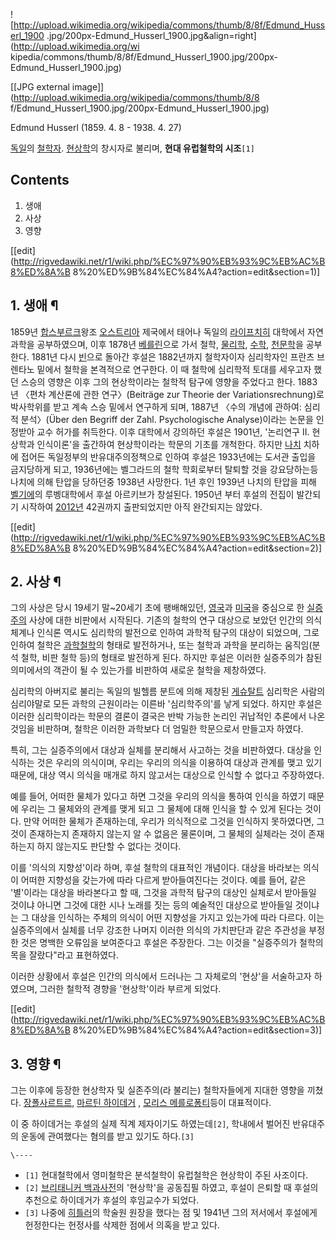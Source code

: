 ![http://upload.wikimedia.org/wikipedia/commons/thumb/8/8f/Edmund_Husserl_1900
.jpg/200px-Edmund_Husserl_1900.jpg&align=right](http://upload.wikimedia.org/wi
kipedia/commons/thumb/8/8f/Edmund_Husserl_1900.jpg/200px-
Edmund_Husserl_1900.jpg)

[[JPG external image]](http://upload.wikimedia.org/wikipedia/commons/thumb/8/8
f/Edmund_Husserl_1900.jpg/200px-Edmund_Husserl_1900.jpg)

  
Edmund Husserl (1859. 4. 8 - 1938. 4. 27)

[독일](%EB%8F%85%EC%9D%BC.md)의 [철학자](%EC%B2%A0%ED%95%99%EC%9E%90.md).
[현상학](%ED%98%84%EC%83%81%ED%95%99.md)의 창시자로 불리며, **현대 유럽철학의 시조**`[1]`

## Contents

    

1. 생애 
2. 사상 
3. 영향 

[[edit](http://rigvedawiki.net/r1/wiki.php/%EC%97%90%EB%93%9C%EB%AC%B8%ED%8A%B
8%20%ED%9B%84%EC%84%A4?action=edit&section=1)]

## 1. 생애 ¶

1859년 [합스부르크](%ED%95%A9%EC%8A%A4%EB%B6%80%EB%A5%B4%ED%81%AC.md)왕조
[오스트리아](%EC%98%A4%EC%8A%A4%ED%8A%B8%EB%A6%AC%EC%95%84.md) 제국에서 태어나 독일의
[라이프치히](%EB%9D%BC%EC%9D%B4%ED%94%84%EC%B9%98%ED%9E%88.md) 대학에서 자연과학을
공부하였으며, 이후 1878년 [베를린](%EB%B2%A0%EB%A5%BC%EB%A6%B0.md)으로 가서 철학,
[물리학](%EB%AC%BC%EB%A6%AC%ED%95%99.md), [수학](%EC%88%98%ED%95%99.md),
[천문학](%EC%B2%9C%EB%AC%B8%ED%95%99.md)을 공부한다. 1881년 다시
[빈](%EB%B9%88.md)으로 돌아간 후설은 1882년까지 철학자이자 심리학자인 프란츠 브렌타노 밑에서 철학을 본격적으로
연구한다. 이 때 철학에 심리학적 토대를 세우고자 했던 스승의 영향은 이후 그의 현상학이라는 철학적 탐구에 영향을 주었다고 한다. 1883년
〈편차 계산론에 관한 연구〉(Beiträge zur Theorie der Variationsrechnung)로 박사학위를 받고 계속 스승
밑에서 연구하게 되며, 1887년 〈수의 개념에 관하여: 심리적 분석〉(Über den Begriff der Zahl.
Psychologische Analyse)이라는 논문을 인정받아 교수 허가를 취득한다. 이후 대학에서 강의하던 후설은 1901년, '논리연구
II. 현상학과 인식이론'을 출간하여 현상학이라는 학문의 기초를 개척한다. 하지만 [나치](%EB%82%98%EC%B9%98.md)
치하에 접어든 독일정부의 반유대주의정책으로 인하여 후설은 1933년에는 도서관 출입을 금지당하게 되고, 1936년에는 벨그라드의 철학
학회로부터 탈퇴할 것을 강요당하는등 나치에 의해 탄압을 당하던중 1938년 사망한다. 1년 후인 1939년 나치의 탄압을 피해
[벨기에](%EB%B2%A8%EA%B8%B0%EC%97%90.md)의 루벵대학에서 후설 아르키브가 창설된다. 1950년 부터 후설의
전집이 발간되기 시작하여 [2012년](2012%EB%85%84.md) 42권까지 출판되었지만 아직 완간되지는 않았다.

[[edit](http://rigvedawiki.net/r1/wiki.php/%EC%97%90%EB%93%9C%EB%AC%B8%ED%8A%B
8%20%ED%9B%84%EC%84%A4?action=edit&section=2)]

## 2. 사상 ¶

그의 사상은 당시 19세기 말~20세기 초에 팽배해있던, [영국](%EC%98%81%EA%B5%AD.md)과
[미국](%EB%AF%B8%EA%B5%AD.md)을 중심으로 한
[실증주의](%EC%8B%A4%EC%A6%9D%EC%A3%BC%EC%9D%98.md) 사상에 대한 비판에서 시작된다. 기존의 철학의
연구 대상으로 보았던 인간의 의식체계나 인식론 역시도 심리학의 발전으로 인하여 과학적 탐구의 대상이 되었으며, 그로 인하여 철학은 [과학철학](%EA%B3%BC%ED%95%99%20%EC%B2%A0%ED%95%99.md)의 형태로 발전하거나, 또는 철학과 과학을 분리하는
움직임(분석 철학, 비판 철학 등)의 형태로 발전하게 된다. 하지만 후설은 이러한 실증주의가 참된 의미에서의 객관이 될 수 있는가를 비판하여
새로운 철학을 제창하였다.

  

심리학의 아버지로 불리는 독일의 빌헬름 분트에 의해 제창된
[게슈탈트](%EA%B2%8C%EC%8A%88%ED%83%88%ED%8A%B8.md) 심리학은 사람의 심리야말로 모든 과학의 근원이라는
이른바 '심리학주의'를 낳게 되었다. 하지만 후설은 이러한 심리학이라는 학문의 결론이 결국은 반박 가능한 논리인 귀납적인 추론에서 나온
것임을 비판하며, 철학은 이러한 과학보다 더 엄밀한 학문으로서 만들고자 하였다.

  

특히, 그는 실증주의에서 대상과 실체를 분리해서 사고하는 것을 비판하였다. 대상을 인식하는 것은 우리의 의식이며, 우리는 우리의 의식을
이용하여 대상과 관계를 맺고 있기 때문에, 대상 역시 의식을 매개로 하지 않고서는 대상으로 인식할 수 없다고 주장하였다.

  

예를 들어, 어떠한 물체가 있다고 하면 그것을 우리의 의식을 통하여 인식을 하였기 때문에 우리는 그 물체와의 관계를 맺게 되고 그 물체에
대해 인식을 할 수 있게 된다는 것이다. 만약 어떠한 물체가 존재하는데, 우리가 의식적으로 그것을 인식하지 못하였다면, 그것이 존재하는지
존재하지 않는지 알 수 없음은 물론이며, 그 물체의 실체라는 것이 존재하는지 하지 않는지도 판단할 수 없다는 것이다.

  

이를 '의식의 지향성'이라 하며, 후설 철학의 대표적인 개념이다. 대상을 바라보는 의식이 어떠한 지향성을 갖는가에 따라 다르게 받아들여진다는
것이다. 예를 들어, 같은 '별'이라는 대상을 바라본다고 할 때, 그것을 과학적 탐구의 대상인 실체로서 받아들일 것이냐 아니면 그것에 대한
시나 노래를 짓는 등의 예술적인 대상으로 받아들일 것이냐는 그 대상을 인식하는 주체의 의식이 어떤 지향성을 가지고 있는가에 따라 다르다.
이는 실증주의에서 실체를 너무 강조한 나머지 이러한 의식의 가치판단과 같은 주관성을 부정한 것은 명백한 오류임을 보여준다고 후설은 주장한다.
그는 이것을 "실증주의가 철학의 목을 잘랐다"라고 표현하였다.

  

이러한 상황에서 후설은 인간의 의식에서 드러나는 그 자체로의 '현상'을 서술하고자 하였으며, 그러한 철학적 경향을 '현상학'이라 부르게
되었다.

  

[[edit](http://rigvedawiki.net/r1/wiki.php/%EC%97%90%EB%93%9C%EB%AC%B8%ED%8A%B
8%20%ED%9B%84%EC%84%A4?action=edit&section=3)]

## 3. 영향 ¶

그는 이후에 등장한 현상학자 및 실존주의(라 불리는) 철학자들에게 지대한 영향을 끼쳤다. [장폴사르트르](%EC%9E%A5%ED%8F%B4%20%EC%82%AC%EB%A5%B4%ED%8A%B8%EB%A5%B4.md), [마르틴 하이데거](%EB%A7%88%EB%A5%B4%ED%8B%B4%20%ED%95%98%EC%9D%B4%EB%8D%B0%EA%B1%B0.md)
, [모리스 메를로퐁티](%EB%AA%A8%EB%A6%AC%EC%8A%A4%20%EB%A9%94%EB%A5%BC%EB%A1%9C%ED%90%81%ED%8B%B0.md)등이 대표적이다.

  

이 중 하이데거는 후설의 실제 직계 제자이기도 하였는데`[2]`, 학내에서 벌어진 반유대주의 운동에 관여했다는 혐의를 받고 있기도
하다.`[3]`

`\----`

  * `[1]` 현대철학에서 영미철학은 분석철학이 유럽철학은 현상학이 주된 사조이다.
  * `[2]` [브리태니커 백과사전](%EB%B8%8C%EB%A6%AC%ED%83%9C%EB%8B%88%EC%BB%A4%20%EB%B0%B1%EA%B3%BC%EC%82%AC%EC%A0%84.md)의 '현상학'을 공동집필 하였고, 후설이 은퇴할 때 후설의 추천으로 하이데거가 후설의 후임교수가 되었다.
  * `[3]` 나중에 [히틀러](%ED%9E%88%ED%8B%80%EB%9F%AC.md)의 학술원 원장을 했다는 점 및 1941년 그의 저서에서 후설에게 헌정한다는 헌정사를 삭제한 점에서 의혹을 받고 있다.

